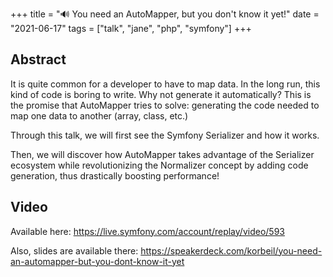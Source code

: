 +++
title = "🔊 You need an AutoMapper, but you don't know it yet!"
date = "2021-06-17"
tags = ["talk", "jane", "php", "symfony"]
+++

## Abstract
It is quite common for a developer to have to map data. In the long run, this kind of code is boring to write. Why not generate it automatically? This is the promise that AutoMapper tries to solve: generating the code needed to map one data to another (array, class, etc.)

Through this talk, we will first see the Symfony Serializer and how it works.

Then, we will discover how AutoMapper takes advantage of the Serializer ecosystem while revolutionizing the Normalizer concept by adding code generation, thus drastically boosting performance! 

## Video

Available here: https://live.symfony.com/account/replay/video/593

Also, slides are available there: https://speakerdeck.com/korbeil/you-need-an-automapper-but-you-dont-know-it-yet

